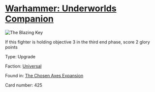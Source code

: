 # [Warhammer: Underworlds Companion](https://guidokessels.github.io/wh-underworlds)

  

![The Blazing Key](https://warhammerunderworlds.com/wp-content/uploads/sites/6/2018/02/425_ENG.png)

If this fighter is holding objective 3 in the third end phase, score 2 glory points

Type: Upgrade

Faction: [Universal](https://guidokessels.github.io/wh-underworlds/factions/universal)

Found in: [The Chosen Axes Expansion](https://guidokessels.github.io/wh-underworlds/locations/the-chosen-axes-expansion)

Card number: 425
